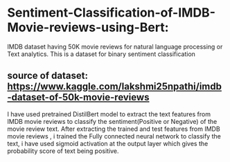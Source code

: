# Sentiment-Classification-of-IMDB-Movie-reviews-using-Bert:

IMDB dataset having 50K movie reviews for natural language processing or Text analytics.
This is a dataset for binary sentiment classification
## source of dataset: https://www.kaggle.com/lakshmi25npathi/imdb-dataset-of-50k-movie-reviews

I have used pretrained DistilBert model to extract the text features from IMDB movie reviews to classify the sentiment(Positive or Negative) of the movie review text.
After extracting the trained and test features from IMDB movie reviews , i trained the Fully connected neural network to classify the text, i have used sigmoid activation at the output layer which gives the probability score of text being positive.
